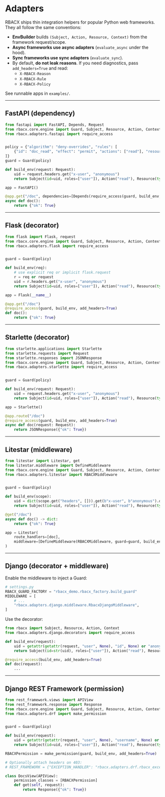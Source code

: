 # Adapters

RBACX ships thin integration helpers for popular Python web frameworks.
They all follow the same conventions:

- **EnvBuilder** builds `(Subject, Action, Resource, Context)` from the framework request/scope.
- **Async frameworks use async adapters** (`evaluate_async` under the hood).
- **Sync frameworks use sync adapters** (`evaluate_sync`).
- By default, **do not leak reasons**. If you need diagnostics, pass `add_headers=True` and read:
  - `X-RBACX-Reason`
  - `X-RBACX-Rule`
  - `X-RBACX-Policy`

See runnable apps in `examples/`.

---

## FastAPI (dependency)

```python
from fastapi import FastAPI, Depends, Request
from rbacx.core.engine import Guard, Subject, Resource, Action, Context
from rbacx.adapters.fastapi import require_access


policy = {"algorithm": "deny-overrides", "rules": [
    {"id": "doc_read", "effect": "permit", "actions": ["read"], "resource": {"type": "doc"}}
]}
guard = Guard(policy)

def build_env(request: Request):
    uid = request.headers.get("x-user", "anonymous")
    return Subject(id=uid, roles=["user"]), Action("read"), Resource(type="doc"), Context()

app = FastAPI()

@app.get("/doc", dependencies=[Depends(require_access(guard, build_env, add_headers=True))])
async def doc():
    return {"ok": True}
```

---

## Flask (decorator)

```python
from flask import Flask, request
from rbacx.core.engine import Guard, Subject, Resource, Action, Context
from rbacx.adapters.flask import require_access


guard = Guard(policy)

def build_env(req):
    # use explicit req or implicit flask.request
    r = req or request
    uid = r.headers.get("x-user", "anonymous")
    return Subject(id=uid, roles=["user"]), Action("read"), Resource(type="doc"), Context()

app = Flask(__name__)

@app.get("/doc")
@require_access(guard, build_env, add_headers=True)
def doc():
    return {"ok": True}
```

---

## Starlette (decorator)

```python
from starlette.applications import Starlette
from starlette.requests import Request
from starlette.responses import JSONResponse
from rbacx.core.engine import Guard, Subject, Resource, Action, Context
from rbacx.adapters.starlette import require_access


guard = Guard(policy)

def build_env(request: Request):
    uid = request.headers.get("x-user", "anonymous")
    return Subject(id=uid, roles=["user"]), Action("read"), Resource(type="doc"), Context()

app = Starlette()

@app.route("/doc")
@require_access(guard, build_env, add_headers=True)
async def doc(request: Request):
    return JSONResponse({"ok": True})
```

---

## Litestar (middleware)

```python
from litestar import Litestar, get
from litestar.middleware import DefineMiddleware
from rbacx.core.engine import Guard, Subject, Resource, Action, Context
from rbacx.adapters.litestar import RBACXMiddleware


guard = Guard(policy)

def build_env(scope):
    uid = dict(scope.get("headers", [])).get(b"x-user", b"anonymous").decode("latin1")
    return Subject(id=uid, roles=["user"]), Action("read"), Resource(type="doc"), Context()

@get("/doc")
async def doc() -> dict:
    return {"ok": True}

app = Litestar(
    route_handlers=[doc],
    middleware=[DefineMiddleware(RBACXMiddleware, guard=guard, build_env=build_env, add_headers=True)],
)
```

---

## Django (decorator + middleware)

Enable the middleware to inject a Guard:

```python
# settings.py
RBACX_GUARD_FACTORY = "rbacx_demo.rbacx_factory.build_guard"
MIDDLEWARE = [
    # ...
    "rbacx.adapters.django.middleware.RbacxDjangoMiddleware",
]
```

Use the decorator:

```python
from rbacx import Subject, Resource, Action, Context
from rbacx.adapters.django.decorators import require_access

def build_env(request):
    uid = getattr(getattr(request, "user", None), "id", None) or "anonymous"
    return Subject(id=str(uid), roles=["user"]), Action("read"), Resource(type="doc"), Context()

@require_access(build_env, add_headers=True)
def doc(request):
    ...
```

---

## Django REST Framework (permission)

```python
from rest_framework.views import APIView
from rest_framework.response import Response
from rbacx.core.engine import Guard, Subject, Resource, Action, Context
from rbacx.adapters.drf import make_permission


guard = Guard(policy)

def build_env(request):
    uid = getattr(getattr(request, "user", None), "username", None) or "anonymous"
    return Subject(id=uid, roles=["user"]), Action("read"), Resource(type="doc"), Context()

RBACXPermission = make_permission(guard, build_env, add_headers=True)

# Optionally attach headers on 403:
# REST_FRAMEWORK = {"EXCEPTION_HANDLER": "rbacx.adapters.drf.rbacx_exception_handler"}

class DocsView(APIView):
    permission_classes = [RBACXPermission]
    def get(self, request):
        return Response({"ok": True})
```
